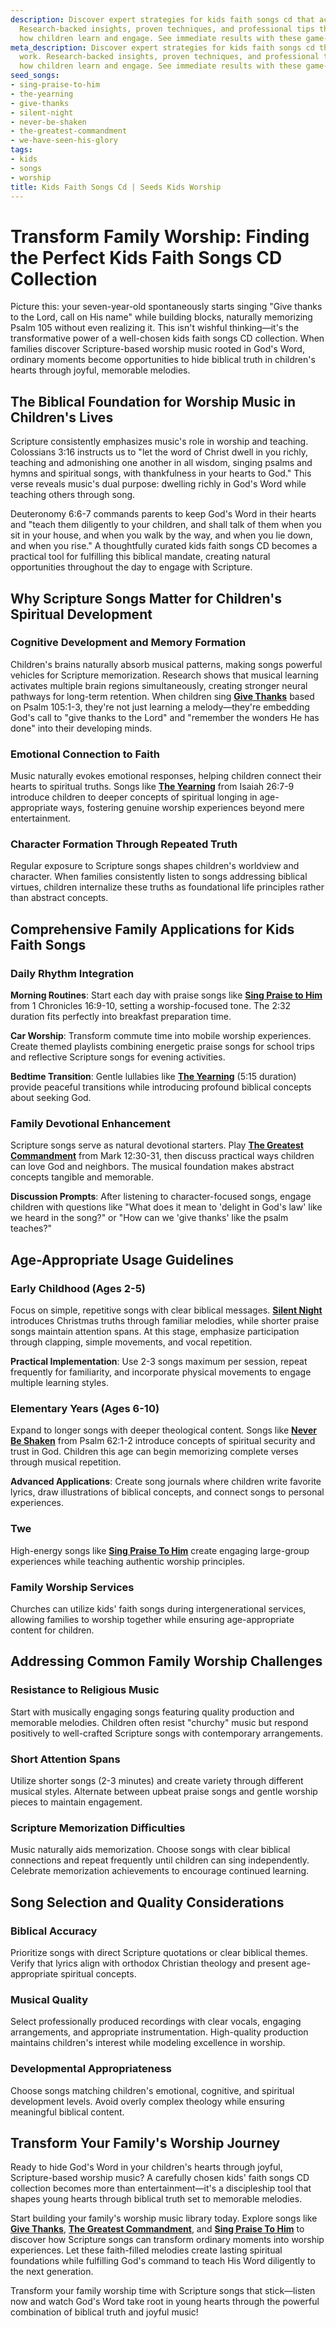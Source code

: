 ```yaml
---
description: Discover expert strategies for kids faith songs cd that actually work.
  Research-backed insights, proven techniques, and professional tips that transform
  how children learn and engage. See immediate results with these game-changing methods!
meta_description: Discover expert strategies for kids faith songs cd that actually
  work. Research-backed insights, proven techniques, and professional tips that transform
  how children learn and engage. See immediate results with these game-changing methods!
seed_songs:
- sing-praise-to-him
- the-yearning
- give-thanks
- silent-night
- never-be-shaken
- the-greatest-commandment
- we-have-seen-his-glory
tags:
- kids
- songs
- worship
title: Kids Faith Songs Cd | Seeds Kids Worship
---
```

# Transform Family Worship: Finding the Perfect Kids Faith Songs CD Collection

Picture this: your seven-year-old spontaneously starts singing "Give thanks to the Lord, call on His name" while building blocks, naturally memorizing Psalm 105 without even realizing it. This isn't wishful thinking—it's the transformative power of a well-chosen kids faith songs CD collection. When families discover Scripture-based worship music rooted in God's Word, ordinary moments become opportunities to hide biblical truth in children's hearts through joyful, memorable melodies.

## The Biblical Foundation for Worship Music in Children's Lives

Scripture consistently emphasizes music's role in worship and teaching. Colossians 3:16 instructs us to "let the word of Christ dwell in you richly, teaching and admonishing one another in all wisdom, singing psalms and hymns and spiritual songs, with thankfulness in your hearts to God." This verse reveals music's dual purpose: dwelling richly in God's Word while teaching others through song.

Deuteronomy 6:6-7 commands parents to keep God's Word in their hearts and "teach them diligently to your children, and shall talk of them when you sit in your house, and when you walk by the way, and when you lie down, and when you rise." A thoughtfully curated kids faith songs CD becomes a practical tool for fulfilling this biblical mandate, creating natural opportunities throughout the day to engage with Scripture.

## Why Scripture Songs Matter for Children's Spiritual Development

### Cognitive Development and Memory Formation

Children's brains naturally absorb musical patterns, making songs powerful vehicles for Scripture memorization. Research shows that musical learning activates multiple brain regions simultaneously, creating stronger neural pathways for long-term retention. When children sing [**Give Thanks**](https://seedskidsworship.com/product/give-thanks-psalm-1051-3-2/) based on Psalm 105:1-3, they're not just learning a melody—they're embedding God's call to "give thanks to the Lord" and "remember the wonders He has done" into their developing minds.

### Emotional Connection to Faith

Music naturally evokes emotional responses, helping children connect their hearts to spiritual truths. Songs like [**The Yearning**](https://seedskidsworship.com/product/the-yearning-isaiah-267-9/) from Isaiah 26:7-9 introduce children to deeper concepts of spiritual longing in age-appropriate ways, fostering genuine worship experiences beyond mere entertainment.

### Character Formation Through Repeated Truth

Regular exposure to Scripture songs shapes children's worldview and character. When families consistently listen to songs addressing biblical virtues, children internalize these truths as foundational life principles rather than abstract concepts.

## Comprehensive Family Applications for Kids Faith Songs

### Daily Rhythm Integration

**Morning Routines**: Start each day with praise songs like [**Sing Praise to Him**](https://seedskidsworship.com/product/sing-praise-to-him-1-chronicles-169/) from 1 Chronicles 16:9-10, setting a worship-focused tone. The 2:32 duration fits perfectly into breakfast preparation time.

**Car Worship**: Transform commute time into mobile worship experiences. Create themed playlists combining energetic praise songs for school trips and reflective Scripture songs for evening activities.

**Bedtime Transition**: Gentle lullabies like [**The Yearning**](https://seedskidsworship.com/product/the-yearning-isaiah-267-9/) (5:15 duration) provide peaceful transitions while introducing profound biblical concepts about seeking God.

### Family Devotional Enhancement

Scripture songs serve as natural devotional starters. Play [**The Greatest Commandment**](https://seedskidsworship.com/product/greatest-commandment-mark-1230-31-2/) from Mark 12:30-31, then discuss practical ways children can love God and neighbors. The musical foundation makes abstract concepts tangible and memorable.

**Discussion Prompts**: After listening to character-focused songs, engage children with questions like "What does it mean to 'delight in God's law' like we heard in the song?" or "How can we 'give thanks' like the psalm teaches?"

## Age-Appropriate Usage Guidelines

### Early Childhood (Ages 2-5)

Focus on simple, repetitive songs with clear biblical messages. [**Silent Night**](https://seedskidsworship.com/product/silent-night-2/) introduces Christmas truths through familiar melodies, while shorter praise songs maintain attention spans. At this stage, emphasize participation through clapping, simple movements, and vocal repetition.

**Practical Implementation**: Use 2-3 songs maximum per session, repeat frequently for familiarity, and incorporate physical movements to engage multiple learning styles.

### Elementary Years (Ages 6-10)

Expand to longer songs with deeper theological content. Songs like [**Never Be Shaken**](https://seedskidsworship.com/product/never-be-shaken-psalm-621-2-2/) from Psalm 62:1-2 introduce concepts of spiritual security and trust in God. Children this age can begin memorizing complete verses through musical repetition.

**Advanced Applications**: Create song journals where children write favorite lyrics, draw illustrations of biblical concepts, and connect songs to personal experiences.

### Twe

High-energy songs like [**Sing Praise To Him**](https://seedskidsworship.com/product/sing-praise-to-him-1-chronicles-169/) create engaging large-group experiences while teaching authentic worship principles.

### Family Worship Services

Churches can utilize kids' faith songs during intergenerational services, allowing families to worship together while ensuring age-appropriate content for children.

## Addressing Common Family Worship Challenges

### Resistance to Religious Music

Start with musically engaging songs featuring quality production and memorable melodies. Children often resist "churchy" music but respond positively to well-crafted Scripture songs with contemporary arrangements.

### Short Attention Spans

Utilize shorter songs (2-3 minutes) and create variety through different musical styles. Alternate between upbeat praise songs and gentle worship pieces to maintain engagement.

### Scripture Memorization Difficulties

Music naturally aids memorization. Choose songs with clear biblical connections and repeat frequently until children can sing independently. Celebrate memorization achievements to encourage continued learning.

## Song Selection and Quality Considerations

### Biblical Accuracy

Prioritize songs with direct Scripture quotations or clear biblical themes. Verify that lyrics align with orthodox Christian theology and present age-appropriate spiritual concepts.

### Musical Quality

Select professionally produced recordings with clear vocals, engaging arrangements, and appropriate instrumentation. High-quality production maintains children's interest while modeling excellence in worship.

### Developmental Appropriateness

Choose songs matching children's emotional, cognitive, and spiritual development levels. Avoid overly complex theology while ensuring meaningful biblical content.

## Transform Your Family's Worship Journey

Ready to hide God's Word in your children's hearts through joyful, Scripture-based worship music? A carefully chosen kids' faith songs CD collection becomes more than entertainment—it's a discipleship tool that shapes young hearts through biblical truth set to memorable melodies.

Start building your family's worship music library today. Explore songs like [**Give Thanks**](https://seedskidsworship.com/product/give-thanks-psalm-1051-3-2/), [**The Greatest Commandment**](https://seedskidsworship.com/product/greatest-commandment-mark-1230-31-2/), and [**Sing Praise To Him**](https://seedskidsworship.com/product/sing-praise-to-him-1-chronicles-169/) to discover how Scripture songs can transform ordinary moments into worship experiences. Let these faith-filled melodies create lasting spiritual foundations while fulfilling God's command to teach His Word diligently to the next generation.

Transform your family worship time with Scripture songs that stick—listen now and watch God's Word take root in young hearts through the powerful combination of biblical truth and joyful music!

<script type="application/ld+json">
{
  "@context": "https://schema.org",
  "@type": "Article",
  "headline": "Kids Faith Songs Cd",
  "author": {
    "@type": "Organization",
    "name": "Seeds Kids Worship"
  },
  "publisher": {
    "@type": "Organization",
    "name": "Seeds Kids Worship",
    "logo": {
      "@type": "ImageObject",
      "url": "https://seedskidsworship.com/logo.png"
    }
  },
  "datePublished": "2025-09-05T11:38:09.608642",
  "dateModified": "2025-09-05T11:38:09.608662",
  "description": "Discover expert strategies for kids faith songs cd that actually work. Research-backed insights, proven techniques, and professional tips that transform how chi",
  "mainEntityOfPage": {
    "@type": "WebPage",
    "@id": "https://seedskidsworship.com/activities/kids-faith-songs-cd/"
  }
}
</script>

<script type="application/ld+json">
{
  "@context": "https://schema.org",
  "@type": "Product",
  "name": "Sing Praise To Him",
  "description": "Uplifting praise song teaching children to sing praise and glory in God's holy name from 1 Chronicles 16:9-10",
  "url": "https://seedskidsworship.com/product/sing-praise-to-him-1-chronicles-169/",
  "brand": {
    "@type": "Brand",
    "name": "Seeds Kids Worship"
  },
  "category": "Children's Christian Music",
  "album": "Seeds of Praise"
}
</script>

<script type="application/ld+json">
{
  "@context": "https://schema.org",
  "@type": "Product",
  "name": "The Yearning",
  "description": "A worship song about spiritual longing and yearning for God",
  "url": "https://seedskidsworship.com/product/the-yearning-isaiah-267-9/",
  "brand": {
    "@type": "Brand",
    "name": "Seeds Kids Worship"
  },
  "category": "Children's Christian Music",
  "album": "When You Lie Down: L
